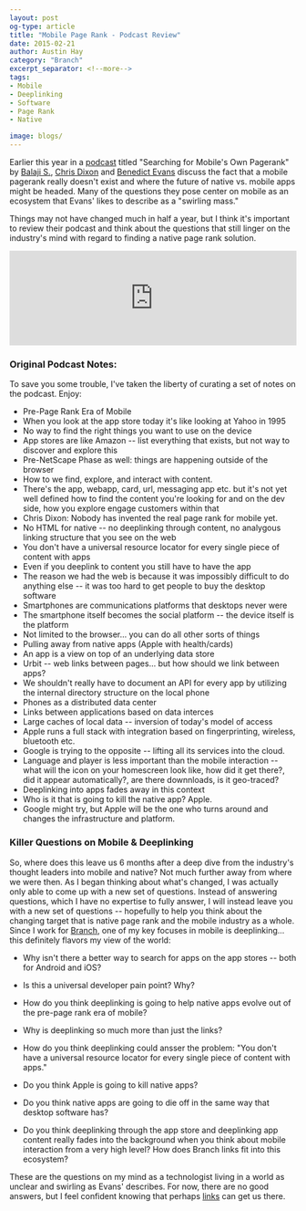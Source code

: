 ```yaml
---
layout: post
og-type: article
title: "Mobile Page Rank - Podcast Review"
date: 2015-02-21
author: Austin Hay
category: "Branch"
excerpt_separator: <!--more-->
tags:
- Mobile
- Deeplinking
- Software
- Page Rank
- Native

image: blogs/
---
```


Earlier this year in a [podcast](https://soundcloud.com/a16z/a16z-podcast-searching-for) titled "Searching for Mobile's Own Pagerank" by [Balaji S.](https://twitter.com/balajis), [Chris Dixon](http://cdixon.org/) and [Benedict Evans](http://ben-evans.com/) discuss the fact that a mobile pagerank really doesn't exist and where the future of native vs. mobile apps might be headed. Many of the questions they pose center on mobile as an ecosystem that Evans' likes to describe as a "swirling mass."

Things may not have changed much in half a year, but I think it's important to review their podcast and think about the questions that still linger on the industry's mind with regard to finding a native page rank solution. 

<iframe width="100%" height="166" scrolling="no" frameborder="no" src="https://w.soundcloud.com/player/?url=https%3A//api.soundcloud.com/tracks/141242781&amp;color=ff5500&amp;auto_play=false&amp;hide_related=false&amp;show_comments=true&amp;show_user=true&amp;show_reposts=false"></iframe>

### Original Podcast Notes: ###

To save you some trouble, I've taken the liberty of curating a set of notes on the podcast. Enjoy:

* Pre-Page Rank Era of Mobile
* When you look at the app store today it's like looking at Yahoo in 1995
* No way to find the right things you want to use on the device
* App stores are like Amazon -- list everything that exists, but not way to discover and explore this
* Pre-NetScape Phase as well: things are happening outside of the browser
* How to we find, explore, and interact with content.
* There's the app, webapp, card, url, messaging app etc. but it's not yet well defined how to find the content you're looking for and on the dev side, how you explore engage customers within that
* Chris Dixon: Nobody has invented the real page rank for mobile yet.
* No HTML for native -- no deeplinking through content, no analygous linking structure that you see on the web
* You don't have a universal resource locator for every single piece of content with apps
* Even if you deeplink to content you still have to have the app
* The reason we had the web is because it was impossibly difficult to do anything else -- it was too hard to get people to buy the desktop software
* Smartphones are communications platforms that desktops never were 
* The smartphone itself becomes the social platform -- the device itself is the platform
* Not limited to the browser... you can do all other sorts of things
* Pulling away from native apps (Apple with health/cards)
* An app is a view on top of an underlying data store
* Urbit -- web links between pages... but how should we link between apps?
* We shouldn't really have to document an API for every app by utilizing the internal directory structure on the local phone
* Phones as a distributed data center
* Links between applications based on data interces 
* Large caches of local data -- inversion of today's model of access
* Apple runs a full stack with integration based on fingerprinting, wireless, bluetooth etc.
* Google is trying to the opposite -- lifting all its services into the cloud.
* Language and player is less important than the mobile interaction -- what will the icon on your homescreen look like, how did it get there?, did it appear automatically?, are there downnloads, is it geo-traced?
* Deeplinking into apps fades away in this context
* Who is it that is going to kill the native app? Apple.
* Google might try, but Apple will be the one who turns around and changes the infrastructure and platform.

### Killer Questions on Mobile &amp; Deeplinking ###

So, where does this leave us 6 months after a deep dive from the industry's thought leaders into mobile and native? Not much further away from where we were then. As I began thinking about what's changed, I was actually only able to come up with a new set of questions. Instead of answering questions, which I have no expertise to fully answer, I will instead leave you with a new set of questions -- hopefully to help you think about the changing target that is native page rank and the mobile industry as a whole. Since I work for [Branch](https://branch.io), one of my key focuses in mobile is deeplinking... this definitely flavors my view of the world:

* Why isn't there a better way to search for apps on the app stores -- both for Android and iOS?

* Is this a universal developer pain point? Why?

* How do you think deeplinking is going to help native apps evolve out of the pre-page rank era of mobile?

* Why is deeplinking so much more than just the links?

* How do you think deeplinking could ansser the problem: "You don't have a universal resource locator for every single piece of content with apps."

* Do you think Apple is going to kill native apps?

* Do you think native apps are going to die off in the same way that desktop software has?

* Do you think deeplinking through the app store and deeplinking app content really fades into the background when you think about mobile interaction from a very high level? How does Branch links fit into this ecosystem?

These are the questions on my mind as a technologist living in a world as unclear and swirling as Evans' describes. For now, there are no good answers, but I feel confident knowing that perhaps [links](https://branch.io/features/) can get us there.


